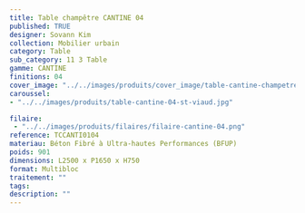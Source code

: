 ```yaml
---
title: Table champêtre CANTINE 04
published: TRUE
designer: Sovann Kim
collection: Mobilier urbain
category: Table
sub_category: 11 3 Table
gamme: CANTINE
finitions: 04
cover_image: "../../images/produits/cover_image/table-cantine-champetre-04.jpg"
caroussel: 
- "../../images/produits/table-cantine-04-st-viaud.jpg"

filaire: 
 - "../../images/produits/filaires/filaire-cantine-04.png"
reference: TCCANTI0104
materiau: Béton Fibré à Ultra-hautes Performances (BFUP)
poids: 901
dimensions: L2500 x P1650 x H750
format: Multibloc
traitement: ""
tags: 
description: ""
---
```


